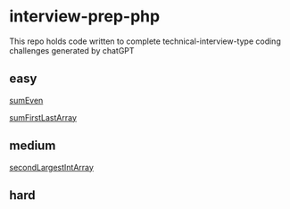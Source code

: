 # interview-prep-php

This repo holds code written to complete technical-interview-type coding challenges generated by chatGPT

## easy
[sumEven](https://github.com/jpow18/interview-prep-php/blob/main/php/sumEven.php)

[sumFirstLastArray](https://github.com/jpow18/interview-prep-php/blob/main/php/sumFirstLastArray.php)
## medium
[secondLargestIntArray](https://github.com/jpow18/interview-prep-php/blob/main/php/secondLargestIntArray.php)

## hard
